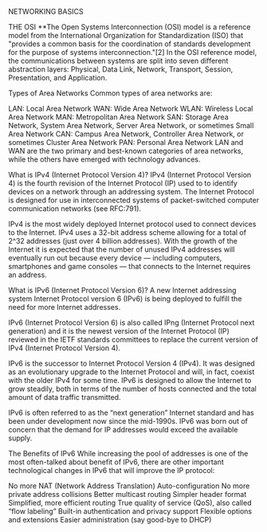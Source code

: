 NETWORKING BASICS

THE OSI
**The Open Systems Interconnection (OSI) model is a reference model from the International Organization for Standardization (ISO) that "provides a common basis for the coordination of standards development for the purpose of systems interconnection."[2] In the OSI reference model, the communications between systems are split into seven different abstraction layers: Physical, Data Link, Network, Transport, Session, Presentation, and Application.

Types of Area Networks
Common types of area networks are:

LAN: Local Area Network
WAN: Wide Area Network
WLAN: Wireless Local Area Network
MAN: Metropolitan Area Network
SAN: Storage Area Network, System Area Network, Server Area Network, or sometimes Small Area Network
CAN: Campus Area Network, Controller Area Network, or sometimes Cluster Area Network
PAN: Personal Area Network
LAN and WAN are the two primary and best-known categories of area networks, while the others have emerged with technology advances.

What is IPv4 (Internet Protocol Version 4)?
IPv4 (Internet Protocol Version 4) is the fourth revision of the Internet Protocol (IP) used to to identify devices on a network through an addressing system. The Internet Protocol is designed for use in interconnected systems of packet-switched computer communication networks (see RFC:791).

IPv4 is the most widely deployed Internet protocol used to connect devices to the Internet. IPv4 uses a 32-bit address scheme allowing for a total of 2^32 addresses (just over 4 billion addresses). With the growth of the Internet it is expected that the number of unused IPv4 addresses will eventually run out because every device — including computers, smartphones and game consoles — that connects to the Internet requires an address.

What is IPv6 (Internet Protocol Version 6)?
A new Internet addressing system Internet Protocol version 6 (IPv6) is being deployed to fulfill the need for more Internet addresses.

IPv6 (Internet Protocol Version 6) is also called IPng (Internet Protocol next generation) and it is the newest version of the Internet Protocol (IP) reviewed in the IETF standards committees to replace the current version of IPv4 (Internet Protocol Version 4).

IPv6 is the successor to Internet Protocol Version 4 (IPv4). It was designed as an evolutionary upgrade to the Internet Protocol and will, in fact, coexist with the older IPv4 for some time. IPv6 is designed to allow the Internet to grow steadily, both in terms of the number of hosts connected and the total amount of data traffic transmitted.

IPv6 is often referred to as the “next generation” Internet standard and has been under development now since the mid-1990s. IPv6 was born out of concern that the demand for IP addresses would exceed the available supply.

The Benefits of IPv6
While increasing the pool of addresses is one of the most often-talked about benefit of IPv6, there are other important technological changes in IPv6 that will improve the IP protocol:

No more NAT (Network Address Translation)
Auto-configuration
No more private address collisions
Better multicast routing
Simpler header format
Simplified, more efficient routing
True quality of service (QoS), also called “flow labeling”
Built-in authentication and privacy support
Flexible options and extensions
Easier administration (say good-bye to DHCP)
